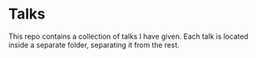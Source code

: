 
# Talks

This repo contains a collection of talks I have given.
Each talk is located inside a separate folder, separating it from the rest.

